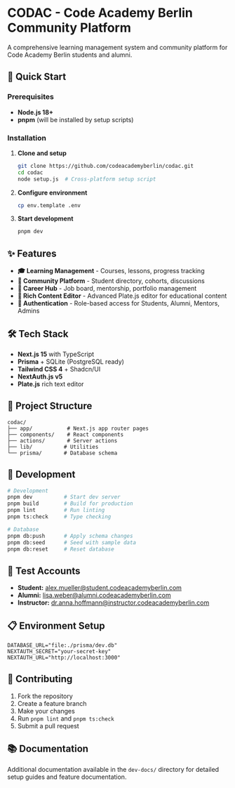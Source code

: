 # CODAC - Code Academy Berlin Community Platform

A comprehensive learning management system and community platform for Code Academy Berlin students and alumni.

## 🚀 Quick Start

### Prerequisites

- **Node.js 18+**
- **pnpm** (will be installed by setup scripts)

### Installation

1. **Clone and setup**

   ```bash
   git clone https://github.com/codeacademyberlin/codac.git
   cd codac
   node setup.js  # Cross-platform setup script
   ```

2. **Configure environment**

   ```bash
   cp env.template .env
   ```

3. **Start development**
   ```bash
   pnpm dev
   ```

## ✨ Features

- **🎓 Learning Management** - Courses, lessons, progress tracking
- **👥 Community Platform** - Student directory, cohorts, discussions
- **💼 Career Hub** - Job board, mentorship, portfolio management
- **📝 Rich Content Editor** - Advanced Plate.js editor for educational content
- **🔐 Authentication** - Role-based access for Students, Alumni, Mentors, Admins

## 🛠 Tech Stack

- **Next.js 15** with TypeScript
- **Prisma** + SQLite (PostgreSQL ready)
- **Tailwind CSS 4** + Shadcn/UI
- **NextAuth.js v5**
- **Plate.js** rich text editor

## 📁 Project Structure

```
codac/
├── app/           # Next.js app router pages
├── components/    # React components
├── actions/       # Server actions
├── lib/          # Utilities
└── prisma/       # Database schema
```

## 🔧 Development

```bash
# Development
pnpm dev          # Start dev server
pnpm build        # Build for production
pnpm lint         # Run linting
pnpm ts:check     # Type checking

# Database
pnpm db:push      # Apply schema changes
pnpm db:seed      # Seed with sample data
pnpm db:reset     # Reset database
```

## 🧪 Test Accounts

- **Student:** alex.mueller@student.codeacademyberlin.com
- **Alumni:** lisa.weber@alumni.codeacademyberlin.com
- **Instructor:** dr.anna.hoffmann@instructor.codeacademyberlin.com

## 📋 Environment Setup

```env
DATABASE_URL="file:./prisma/dev.db"
NEXTAUTH_SECRET="your-secret-key"
NEXTAUTH_URL="http://localhost:3000"
```

## 🤝 Contributing

1. Fork the repository
2. Create a feature branch
3. Make your changes
4. Run `pnpm lint` and `pnpm ts:check`
5. Submit a pull request

## 📚 Documentation

Additional documentation available in the `dev-docs/` directory for detailed setup guides and feature documentation.
